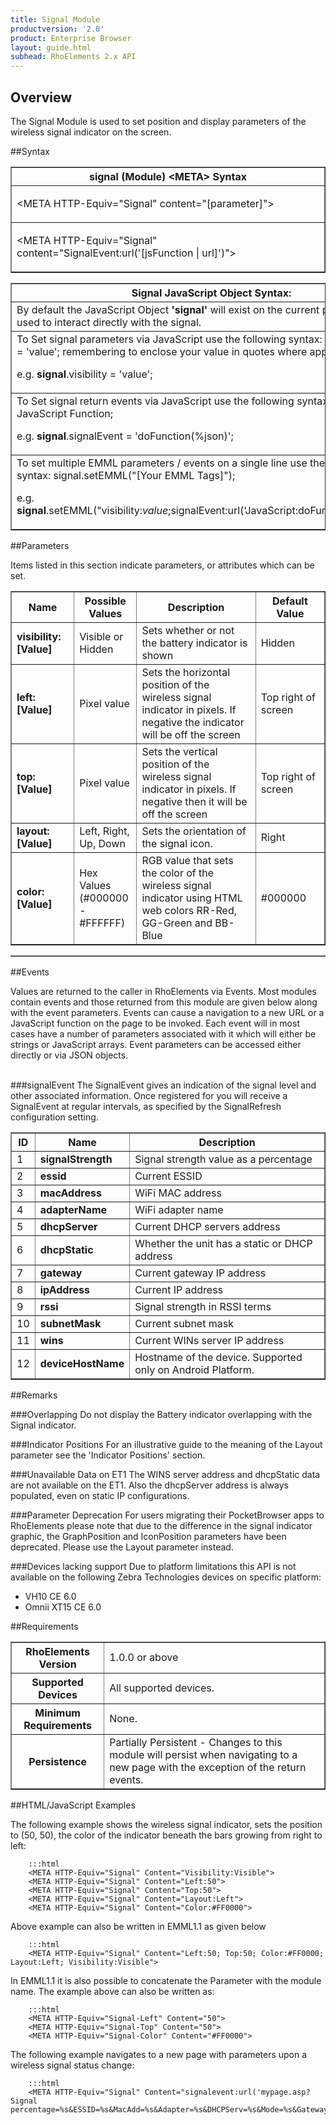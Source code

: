```yaml
---
title: Signal Module
productversion: '2.0'
product: Enterprise Browser
layout: guide.html
subhead: RhoElements 2.x API
---
```


## Overview
The Signal Module is used to set position and display parameters of the wireless signal indicator on the screen. 

##Syntax
<table class="facelift" style="width:100%" border="1" padding="5px"> <tr><th class="tableHeading">signal (Module) &lt;META&gt; Syntax
</th></tr><tr><td class="clsSyntaxCells clsOddRow"><p>&lt;META HTTP-Equiv="Signal" content="[parameter]"&gt;</p></td></tr><tr><td class="clsSyntaxCells clsEvenRow"><p>&lt;META HTTP-Equiv="Signal" content="SignalEvent:url('[jsFunction | url]')"&gt;</p></td></tr></table>
<table class="facelift" style="width:100%" border="1" padding="5px"> <tr><th class="tableHeading">Signal JavaScript Object Syntax:</th></tr><tr><td class="clsSyntaxCells clsOddRow">
By default the JavaScript Object <b>'signal'</b> will exist on the current page and can be used to interact directly with the signal.
</td></tr><tr><td class="clsSyntaxCells clsEvenRow">
To Set signal parameters via JavaScript use the following syntax: signal.parameter = 'value'; remembering to enclose your value in quotes where appropriate.  
<P />e.g. <b>signal</b>.visibility = 'value';
</td></tr><tr><td class="clsSyntaxCells clsOddRow">						
To Set signal return events via JavaScript use the following syntax: signal.event = JavaScript Function;
<P />e.g. <b>signal</b>.signalEvent = 'doFunction(%json)';
<P />
<!-- For more details on the event syntax and parameters see the <a href="/rhoelements/RetrievalEvents">Retrieval Events</a> page.-->

</td></tr><tr><td class="clsSyntaxCells clsEvenRow">							
To set multiple EMML parameters / events on a single line use the following syntax: signal.setEMML("[Your EMML Tags]");
<P />
e.g. <b>signal</b>.setEMML("visibility:<i>value</i>;signalEvent:url('JavaScript:doFunction(%json)')");							
</td></tr></table>


##Parameters


Items listed in this section indicate parameters, or attributes which can be set.
<table class="facelift" style="width:100%" border="1" padding="5px"> <col width="20%" /><col width="20%" /><col width="38%" /><col width="22%" /><tr><th class="tableHeading">Name</th><th class="tableHeading">Possible Values</th><th class="tableHeading">Description</th><th class="tableHeading">Default Value</th></tr><tr><td class="clsSyntaxCells clsOddRow"><b>visibility:[Value]
</b></td><td class="clsSyntaxCells clsOddRow">Visible or Hidden</td><td class="clsSyntaxCells clsOddRow">Sets whether or not the battery indicator is shown</td><td class="clsSyntaxCells clsOddRow">Hidden</td></tr><tr><td class="clsSyntaxCells clsEvenRow"><b>left:[Value]
</b></td><td class="clsSyntaxCells clsEvenRow">Pixel value</td><td class="clsSyntaxCells clsEvenRow">Sets the horizontal position of the wireless signal indicator in pixels.  If negative the indicator will be off the screen</td><td class="clsSyntaxCells clsEvenRow">Top right of screen</td></tr><tr><td class="clsSyntaxCells clsOddRow"><b>top:[Value]
</b></td><td class="clsSyntaxCells clsOddRow">Pixel value</td><td class="clsSyntaxCells clsOddRow">Sets the vertical position of the wireless signal indicator in pixels. If negative then it will be off the screen</td><td class="clsSyntaxCells clsOddRow">Top right of screen</td></tr><tr><td class="clsSyntaxCells clsEvenRow"><b>layout:[Value]
</b></td><td class="clsSyntaxCells clsEvenRow">Left, Right, Up, Down</td><td class="clsSyntaxCells clsEvenRow">Sets the orientation of the signal icon.</td><td class="clsSyntaxCells clsEvenRow">Right</td></tr><tr><td class="clsSyntaxCells clsOddRow"><b>color:[Value]
</b></td><td class="clsSyntaxCells clsOddRow">Hex Values (#000000 - #FFFFFF)</td><td class="clsSyntaxCells clsOddRow">RGB value that sets the color of the wireless signal indicator using HTML web colors RR-Red, GG-Green and BB-Blue</td><td class="clsSyntaxCells clsOddRow">#000000</td></tr></table>
<table class="facelift" style="width:100%" border="1" padding="5px"> <col width="78%" /><col width="8%" /><col width="1%" /><col width="5%" /><col width="1%" /><col width="5%" /><col width="2%" /></table>	

##Events


Values are returned to the caller in RhoElements via Events.  Most modules contain events and those returned from this module are given below along with the event parameters.  Events can cause a navigation to a new URL or a JavaScript function on the page to be invoked.  Each event will in most cases have a number of parameters associated with it which will either be strings or JavaScript arrays.  Event parameters can be accessed either directly or via JSON objects.

<br />
###signalEvent
The SignalEvent gives an indication of the signal level and other associated information. Once registered for you will receive a SignalEvent at regular intervals, as specified by the SignalRefresh configuration setting.
<table class="facelift" style="width:100%" border="1" padding="5px"> <col width="3%" /><col width="20%" /><col width="77%" /><tr><th class="tableHeading">ID</th><th class="tableHeading">Name</th><th class="tableHeading">Description</th></tr><tr><td style="text-align:left;" class="clsSyntaxCells clsOddRow">1</td><td style="text-align:left;" class="clsSyntaxCells clsOddRow"><b>signalStrength</b></td><td style="text-align:left;" class="clsSyntaxCells clsOddRow">Signal strength value as a percentage</td></tr><tr><td class="clsSyntaxCells clsEvenRow" style="text-align:left;">2</td><td class="clsSyntaxCells clsEvenRow" style="text-align:left;"><b>essid</b></td><td class="clsSyntaxCells clsEvenRow" style="text-align:left;">Current ESSID</td></tr><tr><td style="text-align:left;" class="clsSyntaxCells clsOddRow">3</td><td style="text-align:left;" class="clsSyntaxCells clsOddRow"><b>macAddress</b></td><td style="text-align:left;" class="clsSyntaxCells clsOddRow">WiFi MAC address</td></tr><tr><td class="clsSyntaxCells clsEvenRow" style="text-align:left;">4</td><td class="clsSyntaxCells clsEvenRow" style="text-align:left;"><b>adapterName</b></td><td class="clsSyntaxCells clsEvenRow" style="text-align:left;">WiFi adapter name</td></tr><tr><td style="text-align:left;" class="clsSyntaxCells clsOddRow">5</td><td style="text-align:left;" class="clsSyntaxCells clsOddRow"><b>dhcpServer</b></td><td style="text-align:left;" class="clsSyntaxCells clsOddRow">Current DHCP servers address</td></tr><tr><td class="clsSyntaxCells clsEvenRow" style="text-align:left;">6</td><td class="clsSyntaxCells clsEvenRow" style="text-align:left;"><b>dhcpStatic</b></td><td class="clsSyntaxCells clsEvenRow" style="text-align:left;">Whether the unit has a static or DHCP address</td></tr><tr><td style="text-align:left;" class="clsSyntaxCells clsOddRow">7</td><td style="text-align:left;" class="clsSyntaxCells clsOddRow"><b>gateway</b></td><td style="text-align:left;" class="clsSyntaxCells clsOddRow">Current gateway IP address</td></tr><tr><td class="clsSyntaxCells clsEvenRow" style="text-align:left;">8</td><td class="clsSyntaxCells clsEvenRow" style="text-align:left;"><b>ipAddress</b></td><td class="clsSyntaxCells clsEvenRow" style="text-align:left;">Current IP address</td></tr><tr><td style="text-align:left;" class="clsSyntaxCells clsOddRow">9</td><td style="text-align:left;" class="clsSyntaxCells clsOddRow"><b>rssi</b></td><td style="text-align:left;" class="clsSyntaxCells clsOddRow">Signal strength in RSSI terms</td></tr><tr><td class="clsSyntaxCells clsEvenRow" style="text-align:left;">10</td><td class="clsSyntaxCells clsEvenRow" style="text-align:left;"><b>subnetMask</b></td><td class="clsSyntaxCells clsEvenRow" style="text-align:left;">Current subnet mask</td></tr><tr><td style="text-align:left;" class="clsSyntaxCells clsOddRow">11</td><td style="text-align:left;" class="clsSyntaxCells clsOddRow"><b>wins</b></td><td style="text-align:left;" class="clsSyntaxCells clsOddRow">Current WINs server IP address</td></tr><tr><td style="text-align:left;" class="clsSyntaxCells clsOddRow">12</td><td style="text-align:left;" class="clsSyntaxCells clsOddRow"><b>deviceHostName</b></td><td style="text-align:left;" class="clsSyntaxCells clsOddRow">Hostname of the device. Supported only on Android Platform.</td></tr></table>





##Remarks


###Overlapping
Do not display the Battery indicator overlapping with the Signal indicator.


###Indicator Positions
For an illustrative guide to the meaning of the Layout parameter see the 'Indicator Positions' section.


###Unavailable Data on ET1
The WINS server address and dhcpStatic data are not available on the ET1. Also the dhcpServer address is always populated, even on static IP configurations.


###Parameter Deprecation
For users migrating their PocketBrowser apps to RhoElements please note that due to the difference in the signal indicator graphic, the GraphPosition and IconPosition parameters have been deprecated. Please use the Layout parameter instead.

###Devices lacking support
Due to platform limitations this API is not available on the following Zebra Technologies devices on specific platform:

* VH10 CE 6.0
* Omnii XT15 CE 6.0


##Requirements

<table class="facelift" style="width:100%" border="1" padding="5px"> <tr><th class="tableHeading">RhoElements Version</th><td class="clsSyntaxCell clsEvenRow">1.0.0 or above
</td></tr><tr><th class="tableHeading">Supported Devices</th><td class="clsSyntaxCell clsOddRow">All supported devices.</td></tr><tr><th class="tableHeading">Minimum Requirements</th><td class="clsSyntaxCell clsOddRow">None.</td></tr><tr><th class="tableHeading">Persistence</th><td class="clsSyntaxCell clsEvenRow">Partially Persistent - Changes to this module will persist when navigating to a new page with the exception of the return events.</td></tr></table>


##HTML/JavaScript Examples

The following example shows the wireless signal indicator, sets the position to (50, 50), the color of the indicator beneath the bars growing from right to left:

		:::html
		<META HTTP-Equiv="Signal" Content="Visibility:Visible">
		<META HTTP-Equiv="Signal" Content="Left:50">
		<META HTTP-Equiv="Signal" Content="Top:50">
		<META HTTP-Equiv="Signal" Content="Layout:Left">
		<META HTTP-Equiv="Signal" Content="Color:#FF0000">
	
Above example can also be written in EMML1.1 as given below

		:::html
		<META HTTP-Equiv="Signal" Content="Left:50; Top:50; Color:#FF0000; Layout:Left; Visibility:Visible">
	
In EMML1.1 it is also possible to concatenate the Parameter with the module name. The example above can also be written as:

		:::html
		<META HTTP-Equiv="Signal-Left" Content="50">
		<META HTTP-Equiv="Signal-Top" Content="50">
		<META HTTP-Equiv="Signal-Color" Content="#FF0000">
	
The following example navigates to a new page with parameters upon a wireless signal status change:

		:::html
		<META HTTP-Equiv="Signal" Content="signalevent:url('mypage.asp?Signal percentage=%s&ESSID=%s&MacAdd=%s&Adapter=%s&DHCPServ=%s&Mode=%s&Gateway=%s&IPAddress=%s&RSSI=%s&Subnet=%s&Wins=%s')">
	
